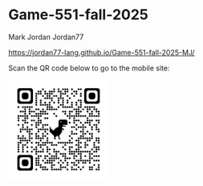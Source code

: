 # Game-551-fall-2025
Mark Jordan 
Jordan77

https://jordan77-lang.github.io/Game-551-fall-2025-MJ/

Scan the QR code below to go to the mobile site:

<img src="docs/qrcode.png" alt="QR Code" width="200"/>